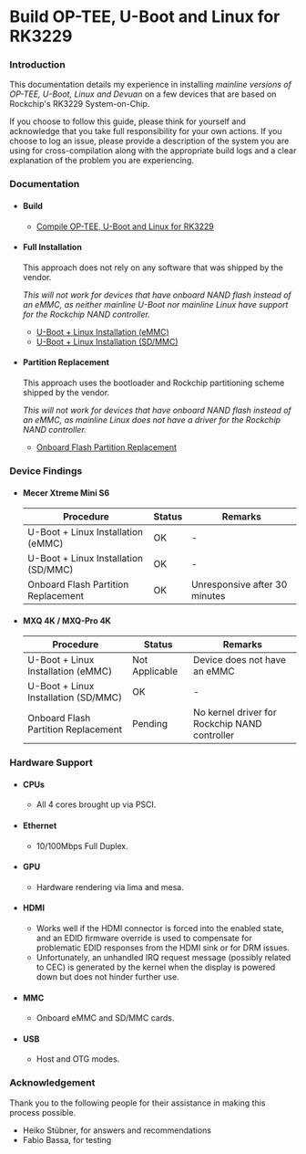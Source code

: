 # Build OP-TEE, U-Boot and Linux for RK3229

### Introduction

This documentation details my experience in installing *mainline versions of OP-TEE, U-Boot, Linux and Devuan* on a few devices that are based on Rockchip's RK3229 System-on-Chip.

If you choose to follow this guide, please think for yourself and acknowledge that you take full responsibility for your own actions. If you choose to log an issue, please provide a description of the system you are using for cross-compilation along with the appropriate build logs and a clear explanation of the problem you are experiencing.


### Documentation

- #### Build

     - [Compile OP-TEE, U-Boot and Linux for RK3229](COMPILE.md)


- #### Full Installation

     This approach does not rely on any software that was shipped by the vendor.

     *This will not work for devices that have onboard NAND flash instead of an eMMC, as neither mainline U-Boot nor mainline Linux have support for the Rockchip NAND controller.*

     - [U-Boot + Linux Installation (eMMC)](EMMC-INSTALL.md)
     - [U-Boot + Linux Installation (SD/MMC)](SDMMC-INSTALL.md)


- #### Partition Replacement

     This approach uses the bootloader and Rockchip partitioning scheme shipped by the vendor.

     *This will not work for devices that have onboard NAND flash instead of an eMMC, as mainline Linux does not have a driver for the Rockchip NAND controller.*

     - [Onboard Flash Partition Replacement](PARTITION-REPLACEMENT.md)


### Device Findings

- #### Mecer Xtreme Mini S6
    | Procedure                            | Status  | Remarks                       |
    |--------------------------------------|---------|-------------------------------|
    | U-Boot + Linux Installation (eMMC)   | OK      | -                             |
    | U-Boot + Linux Installation (SD/MMC) | OK      | -                             |
    | Onboard Flash Partition Replacement  | OK      | Unresponsive after 30 minutes |


- #### MXQ 4K / MXQ-Pro 4K
    | Procedure                            | Status         | Remarks                                       |
    |--------------------------------------|----------------|-----------------------------------------------|
    | U-Boot + Linux Installation (eMMC)   | Not Applicable | Device does not have an eMMC                  |
    | U-Boot + Linux Installation (SD/MMC) | OK             | -                                             |
    | Onboard Flash Partition Replacement  | Pending        | No kernel driver for Rockchip NAND controller |


### Hardware Support

- #### CPUs
    - All 4 cores brought up via PSCI.

- #### Ethernet

    - 10/100Mbps Full Duplex.

- #### GPU
    - Hardware rendering via lima and mesa.

- #### HDMI
    - Works well if the HDMI connector is forced into the enabled state, and an EDID firmware override is used to compensate for problematic EDID responses from the HDMI sink or for DRM issues.
    - Unfortunately, an unhandled IRQ request message (possibly related to CEC) is generated by the kernel when the display is powered down but does not hinder further use.

- #### MMC
    - Onboard eMMC and SD/MMC cards.

- #### USB
    - Host and OTG modes.


### Acknowledgement

Thank you to the following people for their assistance in making this process possible.

- Heiko Stübner, for answers and recommendations
- Fabio Bassa, for testing
